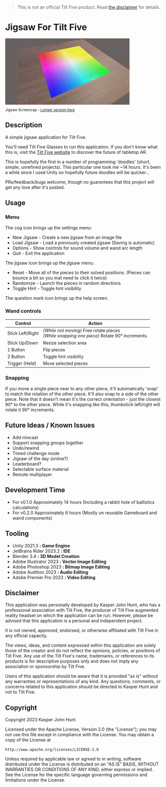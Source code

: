 > This is not an official Tilt Five product. Read [the disclaimer](#disclaimer) for details.
# Jigsaw For Tilt Five
![Jigsaw Screenshot!](/Recordings/ScreenCap.gif)
</br><sub>Jigsaw Screencap - [Longer version here](https://github.com/KasHunt/T5Doodle_Jigsaw/raw/master/Recordings/ScreenCap.mp4)</sub>

## Description
A simple jigsaw application for Tilt Five.

You'll need Tilt Five Glasses to run this application. 
If you don't know what this is, visit the [Tilt Five website](https://tiltfive.com)
to discover the future of tabletop AR.  

This is hopefully the first in a number of programming 'doodles' (short, simple, 
unrefined projects).  This particular one took me ~14 hours. It's been a while
since I used Unity so hopefully future doodles will be quicker...

PRs/feedback/bugs welcome, though no guarantees that this project will get any
love after it's posted.

## Usage
### Menu
The cog icon brings up the settings menu:
- New Jigsaw - Create a new jigsaw from an image file
- Load Jigsaw - Load a previously created jigsaw (Saving is automatic)
- Options - Show controls for sound volume and wand arc length
- Quit - Exit the application

The jigsaw icon brings up the jigsaw menu:
- Reset - Move all of the pieces to their solved positions. (Pieces can bounce a bit so you mat need to click it twice)
- Randomize - Launch the pieces in random directions
- Toggle Hint - Toggle hint visibility

The question mark icon brings up the help screen.

### Wand controls
| Control          | Action                                                                                          |
|------------------|-------------------------------------------------------------------------------------------------|
| Stick Left/Right | *(While not moving)* Free rotate pieces<br/>*(While snapping one piece)* Rotate 90° increments. | 
| Stick Up/Down    | Resize selection area                                                                           |
| 1 Button         | Flip pieces                                                                                     |
| 2 Button         | Toggle hint visibility                                                                          |
| Trigger (Held)   | Move selected pieces                                                                            |

### Snapping
If you move a single piece near to any other piece, it'll automatically 'snap' to match the rotation of the other piece.
It'll also snap to a side of the other piece. Note that it doesn't mean it's the correct orientation - just the closest
90° to the other piece. While it's snapping like this, thumbstick left/right will rotate it 90° increments.

## Future Ideas / Known Issues
- Add mixcast
- Support snapping groups together
- Undo/rewind
- Timed challenge mode
- Jigsaw of the day (online?)
- Leaderboard?
- Selectable surface material
- Remote multiplayer

## Development Time
- For v0.1.0 Approximately 14 hours (Including a rabbit hole of ballistics calculations)
- For v0.2.0 Approximately 6 hours (Mostly on reusable Gameboard and wand components)

## Tooling
- Unity 2021.3 **: Game Engine**
- JetBrains Rider 2023.2 **: IDE**
- Blender 3.4 **: 3D Model Creation**
- Adobe Illustrator 2023 **: Vector Image Editing**
- Adobe Photoshop 2023 **: Bitmap Image Editing**
- Adobe Audition 2023 **: Audio Editing**
- Adobe Premier Pro 2023 **: Video Editing**

## Disclaimer
This application was personally developed by Kasper John Hunt, who has a
professional association with Tilt Five, the producer of Tilt Five augmented
reality headset on which the application can be run. However, please be advised
that this application is a personal and independent project.

It is not owned, approved, endorsed, or otherwise affiliated with
Tilt Five in any official capacity.

The views, ideas, and content expressed within this application are solely those
of the creator and do not reflect the opinions, policies, or positions of Tilt Five.
Any use of the Tilt Five's name, trademarks, or references to its products is for
descriptive purposes only and does not imply any association or sponsorship by Tilt Five.

Users of this application should be aware that it is provided "as is" without any
warranties or representations of any kind. Any questions, comments, or concerns
related to this application should be directed to Kasper Hunt and not to Tilt Five.

## Copyright
Copyright 2023 Kasper John Hunt

Licensed under the Apache License, Version 2.0 (the "License");
you may not use this file except in compliance with the License.
You may obtain a copy of the License at

    http://www.apache.org/licenses/LICENSE-2.0

Unless required by applicable law or agreed to in writing, software
distributed under the License is distributed on an "AS IS" BASIS,
WITHOUT WARRANTIES OR CONDITIONS OF ANY KIND, either express or implied.
See the License for the specific language governing permissions and
limitations under the License.
